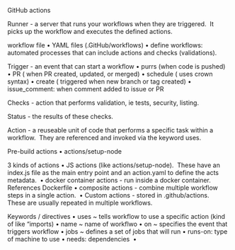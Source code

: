 GitHub actions

Runner - a server that runs your workflows when they are triggered.  It picks up the workflow and executes the defined actions.

workflow file
	•	YAML files (.GitHub/workflows)
	•	define workflows: automated processes that can include actions and checks (validations). 

Trigger - an event that can start a workflow
	•	purrs (when code is pushed)
	•	PR ( when PR created, updated, or merged)
	•	schedule ( uses crown syntax)
	•	create ( triggered when new branch or tag created)
	•	issue_comment: when comment added to issue or PR

Checks - action that performs validation, ie tests, security, listing. 

Status - the results of these checks. 

Action - a reuseable unit of code that performs a specific task within a workflow.  They are referenced and invoked via the keyword uses.

Pre-build actions
	•	actions/setup-node

3 kinds of actions
	•	JS actions (like actions/setup-node).  These have an index.js file as the main entry point and an action.yaml to define the acts metadata. 
	•	docker container actions - run inside a docker container.  References Dockerfile
	•	composite actions - combine multiple workflow steps in a single action. 
	•	Custom actions - stored in .github/actions.  These are usually repeated in multiple workflows. 

Keywords / directives
	•	uses ~ tells workflow to use a specific action (kind of like “imports)
	•	name ~ name of workflwo
	•	on ~ specifies the event that triggers workflow
	•	jobs ~ defines a set of jobs that will run
	•	runs-on: type of machine to use
	•	needs: dependencies 
	•	
